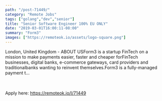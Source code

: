 ```yaml
---
path: "/post-71449/"
category: "Remote Jobs"
tags: ["golang","dev","senior"]
title: "Senior Software Engineer 100% EU ONLY"
date: "2019-03-01T16:00:11-08:00"
summary: "Form3"
images: ["https://remoteok.io/assets/logo-square.png"]
---
```


London, United Kingdom - ABOUT USForm3 is a startup FinTech on a mission to make payments easier, faster and cheaper forFinTech businesses, digital banks, e-commerce gateways, card providers and traditionalbanks wanting to reinvent themselves.Form3 is a fully-managed payment t...

<br/>
<br/>
Apply here: <A HREF="https://remoteok.io/l/71449">https://remoteok.io/l/71449</A>
